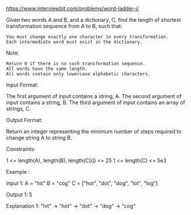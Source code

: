 https://www.interviewbit.com/problems/word-ladder-i/



Given two words A and B, and a dictionary, C, find the length of shortest transformation sequence from A to B, such that:

    You must change exactly one character in every transformation.
    Each intermediate word must exist in the dictionary.

Note:

    Return 0 if there is no such transformation sequence.
    All words have the same length.
    All words contain only lowercase alphabetic characters.


Input Format:

The first argument of input contains a string, A.
The second argument of input contains a string, B.
The third argument of input contains an array of strings, C.

Output Format:

Return an integer representing the minimum number of steps required to change string A to string B.

Constraints:

1 <= length(A), length(B), length(C[i]) <= 25
1 <= length(C) <= 5e3

Example :

Input 1:
    A = "hit"
    B = "cog"
    C = ["hot", "dot", "dog", "lot", "log"]

Output 1:
    5

Explanation 1:
    "hit" -> "hot" -> "dot" -> "dog" -> "cog"

